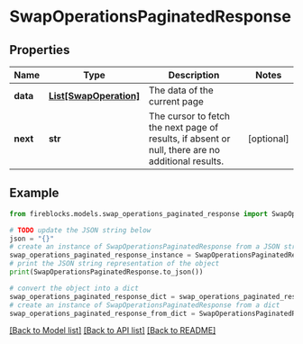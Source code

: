 # SwapOperationsPaginatedResponse


## Properties

Name | Type | Description | Notes
------------ | ------------- | ------------- | -------------
**data** | [**List[SwapOperation]**](SwapOperation.md) | The data of the current page | 
**next** | **str** | The cursor to fetch the next page of results, if absent or null, there are no additional results. | [optional] 

## Example

```python
from fireblocks.models.swap_operations_paginated_response import SwapOperationsPaginatedResponse

# TODO update the JSON string below
json = "{}"
# create an instance of SwapOperationsPaginatedResponse from a JSON string
swap_operations_paginated_response_instance = SwapOperationsPaginatedResponse.from_json(json)
# print the JSON string representation of the object
print(SwapOperationsPaginatedResponse.to_json())

# convert the object into a dict
swap_operations_paginated_response_dict = swap_operations_paginated_response_instance.to_dict()
# create an instance of SwapOperationsPaginatedResponse from a dict
swap_operations_paginated_response_from_dict = SwapOperationsPaginatedResponse.from_dict(swap_operations_paginated_response_dict)
```
[[Back to Model list]](../README.md#documentation-for-models) [[Back to API list]](../README.md#documentation-for-api-endpoints) [[Back to README]](../README.md)


